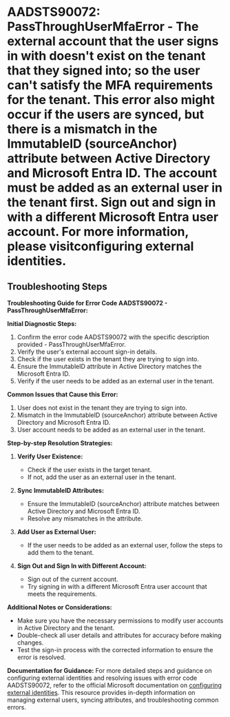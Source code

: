 
# AADSTS90072: PassThroughUserMfaError - The external account that the user signs in with doesn't exist on the tenant that they signed into; so the user can't satisfy the MFA requirements for the tenant. This error also might occur if the users are synced, but there is a mismatch in the ImmutableID (sourceAnchor) attribute between Active Directory and Microsoft Entra ID. The account must be added as an external user in the tenant first. Sign out and sign in with a different Microsoft Entra user account. For more information, please visitconfiguring external identities.


## Troubleshooting Steps
**Troubleshooting Guide for Error Code AADSTS90072 - PassThroughUserMfaError:**

**Initial Diagnostic Steps:**
1. Confirm the error code AADSTS90072 with the specific description provided - PassThroughUserMfaError.
2. Verify the user's external account sign-in details.
3. Check if the user exists in the tenant they are trying to sign into.
4. Ensure the ImmutableID attribute in Active Directory matches the Microsoft Entra ID.
5. Verify if the user needs to be added as an external user in the tenant.

**Common Issues that Cause this Error:**
1. User does not exist in the tenant they are trying to sign into.
2. Mismatch in the ImmutableID (sourceAnchor) attribute between Active Directory and Microsoft Entra ID.
3. User account needs to be added as an external user in the tenant.

**Step-by-step Resolution Strategies:**
1. **Verify User Existence:**
   - Check if the user exists in the target tenant.
   - If not, add the user as an external user in the tenant.

2. **Sync ImmutableID Attributes:**
   - Ensure the ImmutableID (sourceAnchor) attribute matches between Active Directory and Microsoft Entra ID.
   - Resolve any mismatches in the attribute.

3. **Add User as External User:**
   - If the user needs to be added as an external user, follow the steps to add them to the tenant.

4. **Sign Out and Sign In with Different Account:**
   - Sign out of the current account.
   - Try signing in with a different Microsoft Entra user account that meets the requirements.

**Additional Notes or Considerations:**
- Make sure you have the necessary permissions to modify user accounts in Active Directory and the tenant.
- Double-check all user details and attributes for accuracy before making changes.
- Test the sign-in process with the corrected information to ensure the error is resolved.

**Documentation for Guidance:**
For more detailed steps and guidance on configuring external identities and resolving issues with error code AADSTS90072, refer to the official Microsoft documentation on [configuring external identities](https://docs.microsoft.com/en-us/azure/active-directory/external-identities/). This resource provides in-depth information on managing external users, syncing attributes, and troubleshooting common errors.